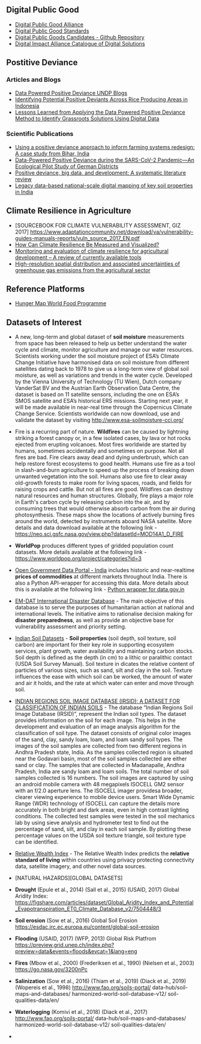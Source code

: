 ## Digital Public Good

- [Digital Public Good Alliance](https://digitalpublicgoods.net)
- [Digital Public Good Standards](https://digitalpublicgoods.net/standard/)
- [Digital Public Goods Candidates - Github Repository](https://github.com/unicef/publicgoods-candidates)
- [Digital Impact Alliance Catalogue of Digital Solutions](https://solutions.dial.community/products)

## Postitive Deviance

### Articles and Blogs

- [Data Powered Positive Deviance UNDP Blogs](https://dppd.medium.com)
- [Identifying Potential Positive Deviants Across Rice Producing Areas in Indonesia](https://www.unglobalpulse.org/document/identifying-potential-positive-deviants-pds-across-rice-producing-areas-in-indonesia-an-application-of-big-data-analytics-and-approaches/)
- [Lessons Learned from Applying the Data Powered Positive Deviance Method to Identify Grassroots Solutions Using Digital Data](https://acceleratorlabs.undp.org/content/acceleratorlabs/en/home/library/positive-deviance-undp-data-innovation-dataforgood-research-grassroots-solutions-digital-learning-network-GizDataLab-University-of-Manchester-Ecuador-Somalia-Mexico-Niger.html)

### Scientific Publications

- [Using a positive deviance approach to inform farming systems redesign: A case study from Bihar, India](https://edepot.wur.nl/531854)
- [Data-Powered Positive Deviance during the SARS-CoV-2 Pandemic—An Ecological Pilot Study of German Districts](https://www.mdpi.com/1660-4601/18/18/9765)
- [Positive deviance, big data, and development: A systematic literature review](https://www.researchgate.net/publication/328636960_Positive_deviance_big_data_and_development_A_systematic_literature_review)
- [Legacy data-based national-scale digital mapping of key soil properties in India](https://www.sciencedirect.com/science/article/abs/pii/S0016706120309861)

## Climate Resilience in Agriculture

- [SOURCEBOOK FOR CLIMATE VULNERABILITY ASSESSMENT, GIZ 2017] https://www.adaptationcommunity.net/download/va/vulnerability-guides-manuals-reports/vuln_source_2017_EN.pdf
- [How Can Climate Resilience Be Measured and Visualized?](https://www.google.com/url?sa=t&rct=j&q=&esrc=s&source=web&cd=&cad=rja&uact=8&ved=2ahUKEwi84pXJ_dnzAhWTq6QKHfUhD5oQFnoECAQQAQ&url=https%3A%2F%2Fwww.mdpi.com%2F2071-1050%2F12%2F2%2F635%2Fpdf&usg=AOvVaw0iQ3w9lKDK_f7isG_qUPZC)
- [Monitoring and evaluation of climate resilience for agricultural development – A review of currently available tools](https://www.sciencedirect.com/science/article/pii/S2452292917300176)
- [High-resolution spatial distribution and associated uncertainties of greenhouse gas emissions from the agricultural sector](https://link.springer.com/article/10.1007/s11027-017-9779-3)

## Reference Platforms

- [Hunger Map World Food Programme](https://hungermap.wfp.org)

## Datasets of Interest

- A new, long-term and global dataset of **soil moisture** measurements from space has been released to help us better understand the water cycle and climate, monitor agriculture and manage our water resources. Scientists working under the soil moisture project of ESA’s Climate Change Initiative have harmonised data on soil moisture from different satellites dating back to 1978 to give us a long-term view of global soil moisture, as well as variations and trends in the water cycle. Developed by the Vienna University of Technology (TU Wien), Dutch company VanderSat BV and the Austrian Earth Observation Data Centre, the dataset  is based on 11 satellite sensors, including the one on ESA’s SMOS satellite and ESA’s historical ERS missions. Starting next year, it will be made available in near-real time through the Copernicus Climate Change Service. Scientists worldwide can now download, use and validate the dataset by visiting http://www.esa-soilmoisture-cci.org/

- Fire is a recurring part of nature. **Wildfires** can be caused by lightning striking a forest canopy or, in a few isolated cases, by lava or hot rocks ejected from erupting volcanoes. Most fires worldwide are started by humans, sometimes accidentally and sometimes on purpose. Not all fires are bad. Fire clears away dead and dying underbrush, which can help restore forest ecosystems to good health. Humans use fire as a tool in slash-and-burn agriculture to speed up the process of breaking down unwanted vegetation into the soil. Humans also use fire to clear away old-growth forests to make room for living spaces, roads, and fields for raising crops and cattle. But not all fires are good. Wildfires can destroy natural resources and human structures. Globally, fire plays a major role in Earth's carbon cycle by releasing carbon into the air, and by consuming trees that would otherwise absorb carbon from the air during photosynthesis. These maps show the locations of actively burning fires around the world, detected by instruments aboard NASA satellite. More details and data download available at the following link - https://neo.sci.gsfc.nasa.gov/view.php?datasetId=MOD14A1_D_FIRE

- **WorldPop** produces different types of gridded population count datasets. More details available at the following link - https://www.worldpop.org/project/categories?id=3

- [Open Government Data Portal - India](https://data.gov.in) includes historic and near-realtime **prices of commodities** at different markets throughout India. There is also a Python API-wrapper for accessing this data. More details about this is available at the following link - [Python wrapper for data.gov.in](https://pypi.org/project/datagovindia/)

- [EM-DAT International Disaster Database](https://public.emdat.be/about) - The main objective of this database is to serve the purposes of humanitarian action at national and international levels. The initiative aims to rationalise decision making for **disaster preparedness**, as well as provide an objective base for vulnerability assessment and priority setting.

- [Indian Soil Datasets](https://www.nrsc.gov.in/readmore_terrestrial_soil?language_content_entity=en) - **Soil properties** (soil depth, soil texture, soil carbon) are important for their key role in supporting ecosystem services, plant growth, water availability and maintaining carbon stocks. Soil depth is defined as the depth (in cm) to a lithic or paralithic contact (USDA Soil Survey Manual). Soil texture in dicates the relative content of particles of various sizes, such as sand, silt and clay in the soil. Texture influences the ease with which soil can be worked, the amount of water and air it holds, and the rate at which water can enter and move through soil.

- [INDIAN REGIONS SOIL IMAGE DATABASE (IRSID): A DATASET FOR CLASSIFICATION OF INDIAN SOILS](https://ieee-dataport.org/documents/indian-regions-soil-image-database-irsid-dataset-classification-indian-soils) - The database “Indian Regions Soil Image Database (IRSID)”, represent the Indian soil types. The dataset provides information on the soil for each image. This helps in the development and evaluation of an image analysis algorithm for the classification of soil type. The dataset consists of original color images of the sand, clay, sandy loam, loam, and loam sandy soil types. The images of the soil samples are collected from two different regions in Andhra Pradesh state, India. As the samples collected region is situated near the Godavari basin, most of the soil samples collected are either sand or clay. The samples that are collected in Madanapalle, Andhra Pradesh, India are sandy loam and loam soils. The total number of soil samples collected is 16 numbers. The soil images are captured by using an android mobile camera with 48 megapixels ISOCELL GM2 sensor with an f/2.0 aperture lens. The ISOCELL imager providesa broader, clearer viewing experience to mobile device users. Smart Wide Dynamic Range (WDR) technology of ISOCELL can capture the details more accurately in both bright and dark areas, even in high contrast lighting conditions. The collected test samples were tested in the soil mechanics lab by using sieve analysis and hydrometer test to find out the percentage of sand, silt, and clay in each soil sample. By plotting these percentage values on the USDA soil texture triangle, soil texture type can be identified. 

- [Relative Wealth Index](https://dataforgood.facebook.com/dfg/tools/relative-wealth-index) - The Relative Wealth Index predicts the **relative standard of living** within countries using privacy protecting connectivity data, satellite imagery, and other novel data sources.

- [NATURAL HAZARDS][GLOBAL DATASETS]
- **Drought** (Epule et al., 2014) (Sall et al., 2015) (USAID, 2017) 
Global Aridity Index:  https://figshare.com/articles/dataset/Global_Aridity_Index_and_Potential_Evapotranspiration_ET0_Climate_Database_v2/7504448/3
- **Soil erosion** (Sow et al., 2016) 
Global Soil Erosion https://esdac.jrc.ec.europa.eu/content/global-soil-erosion 
- **Flooding** (USAID, 2017) (WFP, 2013) 
Global Risk Platfrom https://preview.grid.unep.ch/index.php?preview=data&events=floods&evcat=1&lang=eng 
- **Fires** (Mbow et al., 2000) (Frederiksen et al., 1990) (Nielsen et al., 2003) 
https://go.nasa.gov/3200nPc 
- **Salinization** (Sow et al., 2016) (Thiam et al., 2019) (Diack et al., 2019) (Wopereis et al., 1998) 
http://www.fao.org/soils-portal/ data-hub/soil-maps-and-databases/ harmonized-world-soil-database-v12/ soil-qualities-data/en/
- **Waterlogging** (Komivi et al., 2018) (Diack et al., 2017) 
http://www.fao.org/soils-portal/ data-hub/soil-maps-and-databases/ harmonized-world-soil-database-v12/ soil-qualities-data/en/

- 
